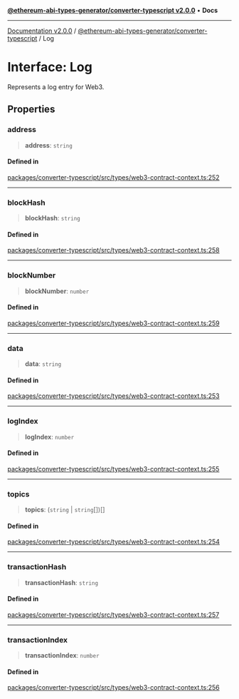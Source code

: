 [**@ethereum-abi-types-generator/converter-typescript v2.0.0**](../README.md) • **Docs**

***

[Documentation v2.0.0](../../../packages.md) / [@ethereum-abi-types-generator/converter-typescript](../README.md) / Log

# Interface: Log

Represents a log entry for Web3.

## Properties

### address

> **address**: `string`

#### Defined in

[packages/converter-typescript/src/types/web3-contract-context.ts:252](https://github.com/niZmosis/ethereum-abi-types-generator/blob/34014c6ac1a58a7622fbd21e7421270aae38bf36/packages/converter-typescript/src/types/web3-contract-context.ts#L252)

***

### blockHash

> **blockHash**: `string`

#### Defined in

[packages/converter-typescript/src/types/web3-contract-context.ts:258](https://github.com/niZmosis/ethereum-abi-types-generator/blob/34014c6ac1a58a7622fbd21e7421270aae38bf36/packages/converter-typescript/src/types/web3-contract-context.ts#L258)

***

### blockNumber

> **blockNumber**: `number`

#### Defined in

[packages/converter-typescript/src/types/web3-contract-context.ts:259](https://github.com/niZmosis/ethereum-abi-types-generator/blob/34014c6ac1a58a7622fbd21e7421270aae38bf36/packages/converter-typescript/src/types/web3-contract-context.ts#L259)

***

### data

> **data**: `string`

#### Defined in

[packages/converter-typescript/src/types/web3-contract-context.ts:253](https://github.com/niZmosis/ethereum-abi-types-generator/blob/34014c6ac1a58a7622fbd21e7421270aae38bf36/packages/converter-typescript/src/types/web3-contract-context.ts#L253)

***

### logIndex

> **logIndex**: `number`

#### Defined in

[packages/converter-typescript/src/types/web3-contract-context.ts:255](https://github.com/niZmosis/ethereum-abi-types-generator/blob/34014c6ac1a58a7622fbd21e7421270aae38bf36/packages/converter-typescript/src/types/web3-contract-context.ts#L255)

***

### topics

> **topics**: (`string` \| `string`[])[]

#### Defined in

[packages/converter-typescript/src/types/web3-contract-context.ts:254](https://github.com/niZmosis/ethereum-abi-types-generator/blob/34014c6ac1a58a7622fbd21e7421270aae38bf36/packages/converter-typescript/src/types/web3-contract-context.ts#L254)

***

### transactionHash

> **transactionHash**: `string`

#### Defined in

[packages/converter-typescript/src/types/web3-contract-context.ts:257](https://github.com/niZmosis/ethereum-abi-types-generator/blob/34014c6ac1a58a7622fbd21e7421270aae38bf36/packages/converter-typescript/src/types/web3-contract-context.ts#L257)

***

### transactionIndex

> **transactionIndex**: `number`

#### Defined in

[packages/converter-typescript/src/types/web3-contract-context.ts:256](https://github.com/niZmosis/ethereum-abi-types-generator/blob/34014c6ac1a58a7622fbd21e7421270aae38bf36/packages/converter-typescript/src/types/web3-contract-context.ts#L256)
